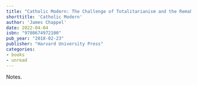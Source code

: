 ```yaml
---
title: "Catholic Modern: The Challenge of Totalitarianism and the Remaking of the Church"
shorttitle: 'Catholic Modern'
author: 'James Chappel'
date: 2022-04-04
isbn: "9780674972100"
pub_year: "2018-02-23"
publisher: "Harvard University Press"
categories:
- books
- unread
---
```


Notes.